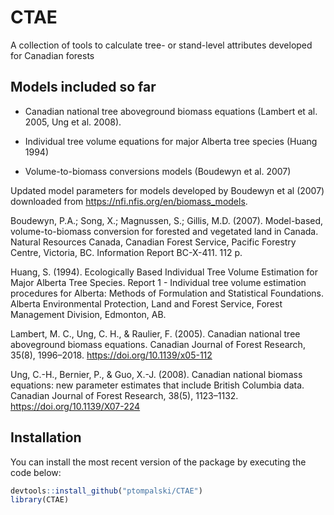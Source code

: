 # CTAE
A collection of tools to calculate tree- or stand-level attributes developed for Canadian forests


## Models included so far

- Canadian national tree aboveground biomass equations (Lambert et al. 2005, Ung et al. 2008).

- Individual tree volume equations for major Alberta tree species (Huang 1994)

- Volume-to-biomass conversions models (Boudewyn et al. 2007)


Updated model parameters for models developed by Boudewyn et al (2007) downloaded from https://nfi.nfis.org/en/biomass_models.



Boudewyn, P.A.; Song, X.; Magnussen, S.; Gillis, M.D. (2007). Model-based, volume-to-biomass conversion for forested and vegetated land in Canada. Natural Resources Canada, Canadian Forest Service, Pacific Forestry Centre, Victoria, BC. Information Report BC-X-411. 112 p.

Huang, S. (1994). Ecologically Based Individual Tree Volume Estimation for Major Alberta Tree Species. Report 1 - Individual tree volume estimation procedures for Alberta: Methods of Formulation and Statistical Foundations. Alberta Environmental Protection, Land and Forest Service, Forest Management Division, Edmonton, AB.

Lambert, M. C., Ung, C. H., & Raulier, F. (2005). Canadian national tree aboveground biomass equations. Canadian Journal of Forest Research, 35(8), 1996–2018. https://doi.org/10.1139/x05-112

Ung, C.-H., Bernier, P., & Guo, X.-J. (2008). Canadian national biomass equations: new parameter estimates that include British Columbia data. Canadian Journal of Forest Research, 38(5), 1123–1132. https://doi.org/10.1139/X07-224
 


## Installation 

You can install the most recent version of the package by executing the code below:

``` r
devtools::install_github("ptompalski/CTAE")
library(CTAE)
```







